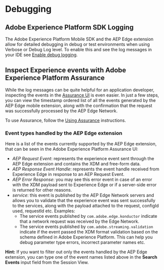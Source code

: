 # Debugging

## Adobe Experience Platform SDK Logging

The Adobe Experience Platform Mobile SDK and the AEP Edge extension allow for detailed debugging in debug or test environments when using Verbose or Debug Log level. To enable this and see the log messages in your IDE see [Enable debug logging](https://aep-sdks.gitbook.io/docs/getting-started/enable-debug-logging).

## Inspect Experience events with Adobe Experience Platform Assurance

While the log messages can be quite helpful for an application developer, inspecting the events in the [Assurance UI](https://experience.adobe.com/griffon/) is even easier. In just a few steps, you can view the timestamp ordered list of all the events generated by the AEP Edge mobile extension, along with the confirmation that the request was successfully processed by the AEP Edge Network.

To use Assurance, follow the [Using Assurance](https://aep-sdks.gitbook.io/docs/beta/project-griffon/using-project-griffon) instructions.

### Event types handled by the AEP Edge extension

Here is a list of the events currently supported by the AEP Edge extension, that can be seen in the Adobe Experience Platform Assurance UI:

* _AEP Request Event_: represents the experience event sent through the AEP Edge extension and contains the XDM and free-form data.
* _AEP Response Event Handle_: represents the event handle received from Experience Edge in response to an AEP Request Event.
* _AEP Error Response_: you may see this error event in case of an error with the XDM payload sent to Experience Edge or if a server-side error is returned for other reasons.
* _service_: this event is published by the AEP Edge Network servers and allows you to validate that the experience event was sent successfully to the services, along with the payload attached to the request, configId used, requestId etc. Examples:
  * The service events published by `com.adobe.edge.konductor` indicate that a network request was received by the Edge Network.
  * The service events published by `com.adobe.streaming.validation` indicate if the event passed the XDM format validation based on the schema defined in Adobe Experience Platform. This can help you debug parameter type errors, incorrect parameter names etc.

**Hint:** If you want to filter out only the events handled by the AEP Edge extension, you can type one of the event names listed above in the **Search Events** input field from the Session View.

